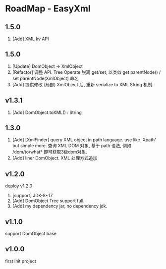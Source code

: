 # RoadMap - EasyXml

## 1.5.0
1. [Add] XML kv API


## 1.5.0
1. [Update] DomObject -> XmlObject
2. [Refactor] 调整 API. Tree Operate 脱离 get/set, 以类似 get parentNode() / set parentNode(XmlObject) 命名
3. [Add] 提供修改 (局部) XmlObject 后, 重新 serialize to XML String 机制. 

## v1.3.1
1. [Add] DomObject.toXML() : String

## 1.3.0
1. [Add] [XmlFinder] query XML object in path language. use like 'Xpath' but simple more.
    查询 XML DOM 对象, 基于 path 语法, 例如 /dom/to/what* 即可获取3级dom对象. 
2. [Add] liner DomObject. XML 处理方式追加

## v1.2.0
deploy v1.2.0
1. [support] JDK-8~17
2. [Add] DomObject Tree support full.
3. [Add] my dependency jar, no dependency jdk.
## v1.1.0
support DomObject base

## v1.0.0
first init project